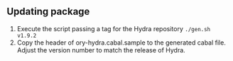 ## Updating package

1. Execute the script passing a tag for the Hydra repository `./gen.sh v1.9.2`
2. Copy the header of ory-hydra.cabal.sample to the generated cabal file. Adjust the version number to match the release of Hydra.
